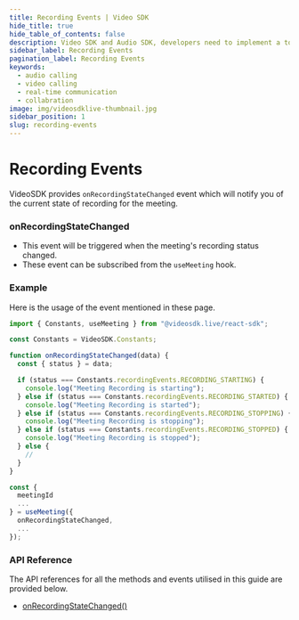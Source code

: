 ```yaml
---
title: Recording Events | Video SDK
hide_title: true
hide_table_of_contents: false
description: Video SDK and Audio SDK, developers need to implement a token server. This requires efforts on both the front-end and backend.
sidebar_label: Recording Events
pagination_label: Recording Events
keywords:
  - audio calling
  - video calling
  - real-time communication
  - collabration
image: img/videosdklive-thumbnail.jpg
sidebar_position: 1
slug: recording-events
---
```


# Recording Events

VideoSDK provides `onRecordingStateChanged` event which will notify you of the current state of recording for the meeting.

### onRecordingStateChanged

- This event will be triggered when the meeting's recording status changed.
- These event can be subscribed from the `useMeeting` hook.

### Example

Here is the usage of the event mentioned in these page.

```javascript
import { Constants, useMeeting } from "@videosdk.live/react-sdk";

const Constants = VideoSDK.Constants;

function onRecordingStateChanged(data) {
  const { status } = data;

  if (status === Constants.recordingEvents.RECORDING_STARTING) {
    console.log("Meeting Recording is starting");
  } else if (status === Constants.recordingEvents.RECORDING_STARTED) {
    console.log("Meeting Recording is started");
  } else if (status === Constants.recordingEvents.RECORDING_STOPPING) {
    console.log("Meeting Recording is stopping");
  } else if (status === Constants.recordingEvents.RECORDING_STOPPED) {
    console.log("Meeting Recording is stopped");
  } else {
    //
  }
}

const {
  meetingId
  ...
} = useMeeting({
  onRecordingStateChanged,
  ...
});
```

### API Reference

The API references for all the methods and events utilised in this guide are provided below.

- [onRecordingStateChanged()](/react/api/sdk-reference/use-meeting/events#onrecordingstatechanged)
